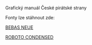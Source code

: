 Grafický manuál České pirátské strany

Fonty lze stáhnout zde: 

[BEBAS NEUE](http://www.fontfabric.com/bebas-neue/)

[ROBOTO CONDENSED](https://fonts.google.com/specimen/Roboto+Condensed)
